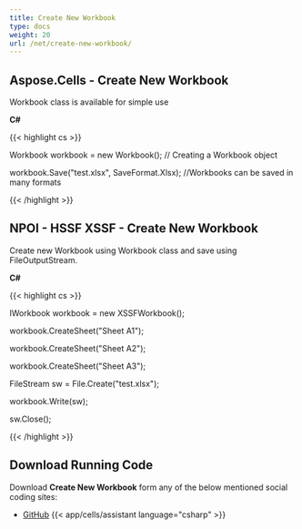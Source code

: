 ```yaml
---
title: Create New Workbook
type: docs
weight: 20
url: /net/create-new-workbook/
---
```


## **Aspose.Cells - Create New Workbook**
Workbook class is available for simple use

**C#**

{{< highlight cs >}}

 Workbook workbook = new Workbook(); // Creating a Workbook object

workbook.Save("test.xlsx", SaveFormat.Xlsx); //Workbooks can be saved in many formats

{{< /highlight >}}
## **NPOI - HSSF XSSF - Create New Workbook**
Create new Workbook using Workbook class and save using FileOutputStream.

**C#**

{{< highlight cs >}}

 IWorkbook workbook = new XSSFWorkbook();

workbook.CreateSheet("Sheet A1");

workbook.CreateSheet("Sheet A2");

workbook.CreateSheet("Sheet A3");

FileStream sw = File.Create("test.xlsx");

workbook.Write(sw);

sw.Close();

{{< /highlight >}}
## **Download Running Code**
Download **Create New Workbook** form any of the below mentioned social coding sites:

- [GitHub](https://github.com/aspose-cells/Aspose.Cells-for-.NET/releases/download/Aspose.Cells_vs_NPOI_1.0/Create.New.Workbook.Aspose.Cells.zip)
{{< app/cells/assistant language="csharp" >}}